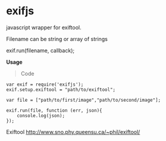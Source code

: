 exifjs
=========

javascript wrapper for exiftool.


Filename can be string or array of strings

exif.run(filename, callback);

**Usage**
>Code

	var exif = require('exifjs');
	exif.setup.exiftool = "path/to/exiftool";

	var file = ["path/to/first/image","path/to/second/image"];

	exif.run(file, function (err, json){
		console.log(json);
	});


Exiftool
http://www.sno.phy.queensu.ca/~phil/exiftool/